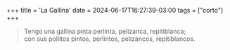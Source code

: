 +++
title = 'La Gallina'
date = 2024-06-17T16:27:39-03:00
tags = ["corto"]
+++

> Tengo una gallina pinta perlinta, pelizanca, repitiblanca;<br>
> con sus pollitos pintos, perlintos, pelizancos, repitiblancos.

<!--more-->
